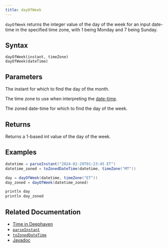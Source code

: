 ```yaml
---
title: dayOfWeek
---
```


`dayOfWeek` returns the integer value of the day of the week for an input date-time in the specified time zone, with 1 being Monday and 7 being Sunday.

## Syntax

```
dayOfWeek(instant, timeZone)
dayOfWeek(dateTime)
```

## Parameters

<ParamTable>
<Param name="instant" type="Instant">

The instant for which to find the day of the month.

</Param>
<Param name="timeZone" type="TimeZone">

The time zone to use when interpreting the [date-time](../../query-language/types/date-time.md).

</Param>
<Param name="dateTime" type="ZonedDateTime">

The zoned date-time for which to find the day of the week.

</Param>
</ParamTable>

## Returns

Returns a 1-based int value of the day of the week.

## Examples

```groovy order=:log
datetime = parseInstant("2024-02-29T01:23:45 ET")
datetime_zoned = toZonedDateTime(datetime, timeZone("MT"))

day = dayOfWeek(datetime, timeZone("ET"))
day_zoned = dayOfWeek(datetime_zoned)

println day
println day_zoned
```

## Related Documentation

- [Time in Deephaven](../../../conceptual/time-in-deephaven.md)
- [`parseInstant`](./parseInstant.md)
- [`toZonedDateTime`](./toZonedDateTime.md)
- [Javadoc](https://deephaven.io/core/javadoc/io/deephaven/time/DateTimeUtils.html#dayOfWeek(java.time.Instant,java.time.ZoneId))
